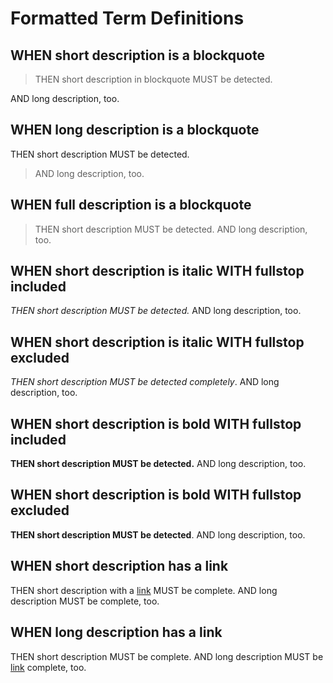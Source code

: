 # Formatted Term Definitions

## WHEN short description is a blockquote

> THEN short description in blockquote MUST be detected.

AND long description, too.

## WHEN long description is a blockquote

THEN short description MUST be detected.

> AND long description, too.

## WHEN full description is a blockquote

> THEN short description MUST be detected. AND long description, too.


## WHEN short description is italic WITH fullstop included

*THEN short description MUST be detected.* AND long description, too.

## WHEN short description is italic WITH fullstop excluded

*THEN short description MUST be detected completely*. AND long description, too.


## WHEN short description is bold WITH fullstop included

**THEN short description MUST be detected.** AND long description, too.

## WHEN short description is bold WITH fullstop excluded

**THEN short description MUST be detected**. AND long description, too.


## WHEN short description has a link

THEN short description with a [link](./foo.bar) MUST be complete. AND long description MUST be complete, too.

## WHEN long description has a link

THEN short description MUST be complete. AND long description MUST be [link](./foo.bar) complete, too.
